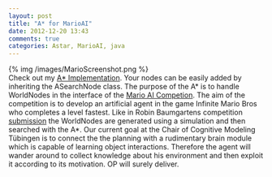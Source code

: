 ```yaml
---
layout: post
title: "A* for MarioAI"
date: 2012-12-20 13:43
comments: true
categories: Astar, MarioAI, java
---
```

{% img /images/MarioScreenshot.png %}  
Check out my <a href="https://github.com/jonasnick/A-star">A\* Implementation</a>. 
Your nodes can be easily added by inheriting the ASearchNode class. 
The purpose of the A\* is to handle WorldNodes in the interface of the <a href="http://www.marioai.org">Mario AI Competion</a>. 
The aim of the competition is to develop an artificial agent in the game Infinite Mario Bros who completes a level fastest.
Like in Robin Baumgartens competition <a href="https://www.youtube.com/watch?v=DlkMs4ZHHr8">submission</a> the WorldNodes are generated using a simulation and then searched with the A\*. 
Our current goal at the Chair of Cognitive Modeling Tübingen is to connect the the planning with a rudimentary brain module which is capable of learning object interactions. 
Therefore the agent will wander around to collect knowledge about his environment and then exploit it according to its motivation. OP will surely deliver.
